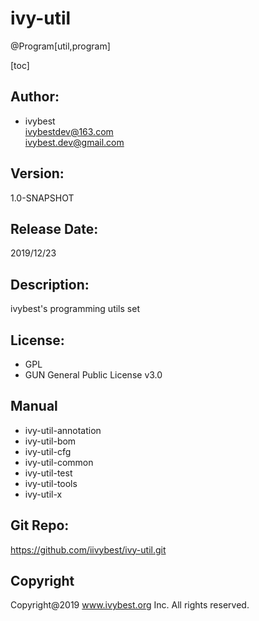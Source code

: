 # ivy-util

@Program[util,program]

[toc]

## Author: 
* ivybest
<br> ivybestdev@163.com
<br> ivybest.dev@gmail.com

## Version:
1.0-SNAPSHOT

## Release Date:
2019/12/23 

## Description: 
ivybest's programming utils set

## License:

* GPL
* GUN General Public License v3.0

## Manual
* ivy-util-annotation 
* ivy-util-bom
* ivy-util-cfg
* ivy-util-common
* ivy-util-test
* ivy-util-tools
* ivy-util-x

## Git Repo:
https://github.com/iivybest/ivy-util.git

## Copyright
Copyright@2019 www.ivybest.org Inc. All rights reserved.
